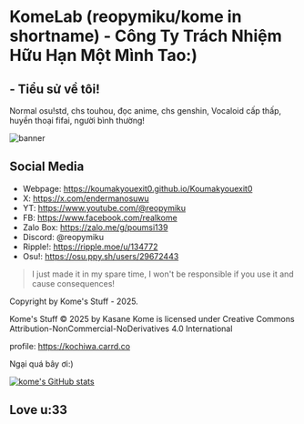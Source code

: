 # KomeLab (reopymiku/kome in shortname) - Công Ty Trách Nhiệm Hữu Hạn Một Mình Tao:)
## - Tiểu sử về tôi!
Normal osu!std, chs touhou, đọc anime, chs genshin, Vocaloid cấp thấp, huyền thoại fifai, người bình thường!

![banner](https://i.imgur.com/zrKgRUx.jpeg)

## Social Media

- Webpage: https://koumakyouexit0.github.io/Koumakyouexit0
- X: https://x.com/endermanosuwu
- YT: https://www.youtube.com/@reopymiku
- FB: https://www.facebook.com/realkome
- Zalo Box: https://zalo.me/g/poumsi139
- Discord: @reopymiku
- Ripple!: https://ripple.moe/u/134772
- Osu!: https://osu.ppy.sh/users/29672443

> I just made it in my spare time, I won't be responsible if you use it and cause consequences!

Copyright by Kome's Stuff - 2025.

Kome's Stuff © 2025 by Kasane Kome is licensed under Creative Commons Attribution-NonCommercial-NoDerivatives 4.0 International 

profile: https://kochiwa.carrd.co

Ngại quá bây ơi:)

[![kome's GitHub stats](https://github-readme-stats.vercel.app/api?username=Koumakyouexit0)](https://github.com/anuraghazra/github-readme-stats)

## Love u:33

